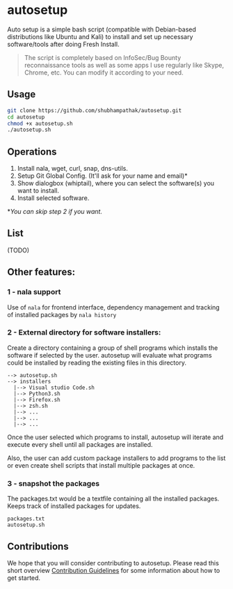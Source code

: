 # autosetup
Auto setup is a simple bash script (compatible with Debian-based distributions like Ubuntu and Kali) to install and set up necessary software/tools after doing Fresh Install.

> The script is completely based on InfoSec/Bug Bounty reconnaissance tools as well as some apps I use regularly like Skype, Chrome, etc.
> You can modify it according to your need.

<!--![AutoSetup.sh](https://user-images.githubusercontent.com/20816337/130368587-124ebdb6-4d96-4716-85f0-c1866d8d8eda.png)-->
<!--![AutoSetup.sh](https://user-images.githubusercontent.com/20816337/130368430-56b15e47-2c80-4dcc-b336-f9c41a6f274d.png)-->

## Usage

```bash
git clone https://github.com/shubhampathak/autosetup.git
cd autosetup
chmod +x autosetup.sh
./autosetup.sh
```
## Operations

1. Install nala, wget, curl, snap, dns-utils.
2. Setup Git Global Config. (It'll ask for your name and email)*
3. Show dialogbox (whiptail), where you can select the software(s) you want to install.
4. Install selected software.

**You can skip step 2 if you want.*

## List

(TODO)

## Other features:

### 1 - nala support

Use of `nala` for frontend interface, dependency management
and tracking of installed packages by `nala history`

### 2 - External directory for software installers:

Create a directory containing a group of shell programs
which installs the software if selected by the user.
autosetup will evaluate what programs could be installed
by reading the existing files in this directory.

```
--> autosetup.sh
--> installers
  |--> Visual studio Code.sh
  |--> Python3.sh
  |--> Firefox.sh
  |--> zsh.sh
  |--> ...
  |--> ...
  |--> ...
```

Once the user selected which programs to install,
autosetup will iterate and execute every shell until
all packages are installed.

Also, the user can add custom package installers to add programs
to the list or even create shell scripts that install multiple
packages at once.

### 3 - snapshot the packages

The packages.txt would be a textfile containing all the installed packages.
Keeps track of installed packages for updates.

```
packages.txt
autosetup.sh
```

## Contributions

We hope that you will consider contributing to autosetup. Please read this short overview [Contribution Guidelines](https://github.com/shubhampathak/autosetup/blob/master/CONTRIBUTING.md) for some information about how to get started. 

